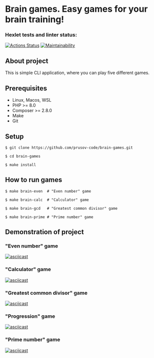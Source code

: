# Brain games. Easy games for your brain training!
### Hexlet tests and linter status:
[![Actions Status](https://github.com/prusov-code/php-project-45/actions/workflows/hexlet-check.yml/badge.svg)](https://github.com/prusov-code/php-project-45/actions)
[![Maintainability](https://api.codeclimate.com/v1/badges/1b2afde1b74401c86dff/maintainability)](https://codeclimate.com/github/prusov-code/php-project-45/maintainability)
## About project
This is simple CLI application, where you can play five different games.
## Prerequisites
- Linux, Macos, WSL
- PHP >= 8.0
- Composer >= 2.8.0
- Make
- Git
## Setup
```
$ git clone https://github.com/prusov-code/brain-games.git  

$ cd brain-games  

$ make install  
```
## How to run games
```
$ make brain-even  # "Even number" game

$ make brain-calc  # "Calculator" game

$ make brain-gcd   # "Greatest common divisor" game

$ make brain-prime # "Prime number" game
```
## Demonstration of project
### "Even number" game
[![asciicast](https://asciinema.org/a/suSeotzNYt2vlprF50vAbscka.svg)](https://asciinema.org/a/suSeotzNYt2vlprF50vAbscka)  
### "Calculator" game
[![asciicast](https://asciinema.org/a/EAGRAGMdDNh2C4wqhucVyuQJQ.svg)](https://asciinema.org/a/EAGRAGMdDNh2C4wqhucVyuQJQ)  
### "Greatest common divisor" game
[![asciicast](https://asciinema.org/a/91VaAnr7m8RfmpTpSIYm8EYh2.svg)](https://asciinema.org/a/91VaAnr7m8RfmpTpSIYm8EYh2)  
### "Progression" game
[![asciicast](https://asciinema.org/a/2mHn4C6nGEOtUv0hKLPoYO9Rl.svg)](https://asciinema.org/a/2mHn4C6nGEOtUv0hKLPoYO9Rl)  
### "Prime number" game
[![asciicast](https://asciinema.org/a/IT8zDcwkPzmxTCtaqMBB25niw.svg)](https://asciinema.org/a/IT8zDcwkPzmxTCtaqMBB25niw)  
